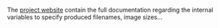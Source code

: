 The [project website](https://gh.mexm.media/) contain the full documentation regarding the internal variables to specify produced filenames, image sizes...
